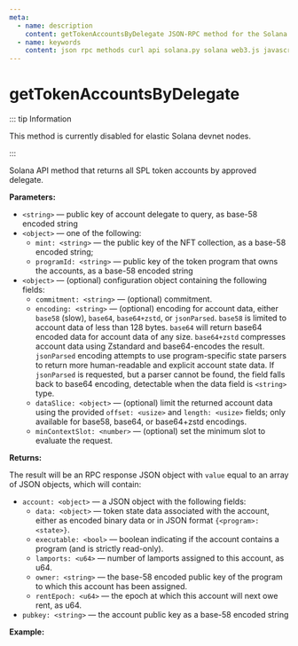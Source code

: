 ```yaml
---
meta:
  - name: description
    content: getTokenAccountsByDelegate JSON-RPC method for the Solana API available with examples in Solana web3.js, Solana.py, and cURL.
  - name: keywords
    content: json rpc methods curl api solana.py solana web3.js javascript python solana
---
```


# getTokenAccountsByDelegate

::: tip Information

This method is currently disabled for elastic Solana devnet nodes.

:::

Solana API method that returns all SPL token accounts by approved delegate.

**Parameters:**

* `<string>` — public key of account delegate to query, as base-58 encoded string
* `<object>` — one of the following:
  * `mint: <string>` — the public key of the NFT collection, as a base-58 encoded string;
  * `programId: <string>` — public key of the token program that owns the accounts, as a base-58 encoded string
* `<object>` — (optional) configuration object containing the following fields:
  * `commitment: <string>` — (optional) commitment.
  * `encoding: <string>` — (optional) encoding for account data, either `base58` (slow), `base64`, `base64+zstd`, or `jsonParsed`. `base58` is limited to account data of less than 128 bytes. `base64` will return base64 encoded data for account data of any size. `base64+zstd` compresses account data using Zstandard and base64-encodes the result. `jsonParsed` encoding attempts to use program-specific state parsers to return more human-readable and explicit account state data. If `jsonParsed` is requested, but a parser cannot be found, the field falls back to base64 encoding, detectable when the data field is `<string>` type.
  * `dataSlice: <object>` — (optional) limit the returned account data using the provided `offset: <usize>` and `length: <usize>` fields; only available for base58, base64, or base64+zstd encodings.
  * `minContextSlot: <number>` — (optional) set the minimum slot to evaluate the request.

**Returns:**

The result will be an RPC response JSON object with `value` equal to an array of JSON objects, which will contain:

* `account: <object>` — a JSON object with the following fields:
  * `data: <object>` — token state data associated with the account, either as encoded binary data or in JSON format `{<program>: <state>}`.
  * `executable: <bool>` — boolean indicating if the account contains a program (and is strictly read-only).
  * `lamports: <u64>` — number of lamports assigned to this account, as u64.
  * `owner: <string>` — the base-58 encoded public key of the program to which this account has been assigned.
  * `rentEpoch: <u64>` — the epoch at which this account will next owe rent, as u64.
* `pubkey: <string>` — the account public key as a base-58 encoded string

**Example:**

<CodeSwitcher :languages="{js:'Solana web3.js', py:'Solana.py', cr:'cURL'}">
<template v-slot:js>

``` js
// This method in not supported in Solana web3.js
```

</template>
<template v-slot:py>

``` py
from solana.rpc.api import Client

web3 = Client("CHAINSTACK_NODE_URL")

pub_key = PublicKey("9EYnoqiBQmJPR55db44cF4wkN1PD5D6vjxEz61r2Ujak")
token_acc = "TokenzQdBNbLqP5VEhdkAS6EPFLC1PHnBqCXEpPxuEb"
print(web3.get_token_accounts_by_delegate(pub_key,TokenAccountOpts(program_id=token_acc)))
```

</template>
<template v-slot:cr>

``` sh
curl -X POST "CHAINSTACK_NODE_URL" \
  -H "Content-Type: application/json" \
  --data '{"jsonrpc": "2.0","id": 1,"method": "getTokenAccountsByDelegate","params": ["9EYnoqiBQmJPR55db44cF4wkN1PD5D6vjxEz61r2Ujak",{"programId": "TokenzQdBNbLqP5VEhdkAS6EPFLC1PHnBqCXEpPxuEb"},{"encoding": "jsonParsed"}]}'
```

</template>
</CodeSwitcher>

